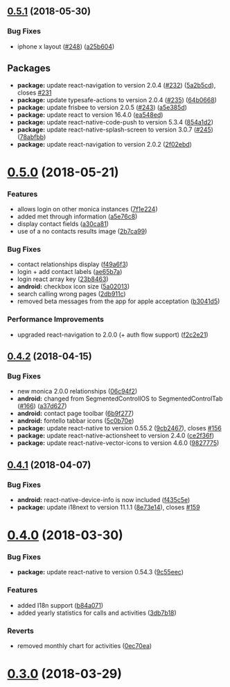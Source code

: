 <a name="0.5.1"></a>
## [0.5.1](https://github.com/monicahq/chandler/compare/0.5.0...0.5.1) (2018-05-30)


### Bug Fixes

* iphone x layout ([#248](https://github.com/monicahq/chandler/issues/248)) ([a25b604](https://github.com/monicahq/chandler/commit/a25b604))

## Packages
* **package:** update react-navigation to version 2.0.4 ([#232](https://github.com/monicahq/chandler/issues/232)) ([5a2b5cd](https://github.com/monicahq/chandler/commit/5a2b5cd)), closes [#231](https://github.com/monicahq/chandler/issues/231)
* **package:** update typesafe-actions to version 2.0.4 ([#235](https://github.com/monicahq/chandler/issues/235)) ([64b0668](https://github.com/monicahq/chandler/commit/64b0668))
* **package:** update frisbee to version 2.0.5 ([#243](https://github.com/monicahq/chandler/issues/243)) ([a5e385d](https://github.com/monicahq/chandler/commit/a5e385d))
* **package:** update react to version 16.4.0 ([ea548ed](https://github.com/monicahq/chandler/commit/ea548ed))
* **package:** update react-native-code-push to version 5.3.4 ([854a1d2](https://github.com/monicahq/chandler/commit/854a1d2))
* **package:** update react-native-splash-screen to version 3.0.7 ([#245](https://github.com/monicahq/chandler/issues/245)) ([78abfbb](https://github.com/monicahq/chandler/commit/78abfbb))
* **package:** update react-navigation to version 2.0.2 ([2f02ebd](https://github.com/monicahq/chandler/commit/2f02ebd))



<a name="0.5.0"></a>
# [0.5.0](https://github.com/monicahq/chandler/compare/0.4.2...0.5.0) (2018-05-21)

### Features

* allows login on other monica instances ([7f1e224](https://github.com/monicahq/chandler/commit/7f1e224))
* added met through information ([a5e76c8](https://github.com/monicahq/chandler/commit/a5e76c8))
* display contact fields ([a30ca81](https://github.com/monicahq/chandler/commit/a30ca81))
* use of a no contacts results image ([2b7ca99](https://github.com/monicahq/chandler/commit/2b7ca99))

### Bug Fixes

* contact relationships display ([f49a6f3](https://github.com/monicahq/chandler/commit/f49a6f3))
* login + add contact labels ([ae65b7a](https://github.com/monicahq/chandler/commit/ae65b7a))
* login react array key ([23b8463](https://github.com/monicahq/chandler/commit/23b8463))
* **android:** checkbox icon size ([5a02013](https://github.com/monicahq/chandler/commit/5a02013))
* search calling wrong pages ([2db911c](https://github.com/monicahq/chandler/commit/2db911c))
* removed beta messages from the app for apple acceptation ([b3041d5](https://github.com/monicahq/chandler/commit/b3041d5))

### Performance Improvements

* upgraded react-navigation to 2.0.0 (+ auth flow support) ([f2c2e21](https://github.com/monicahq/chandler/commit/f2c2e21))



<a name="0.4.2"></a>
## [0.4.2](https://github.com/monicahq/chandler/compare/0.4.1...0.4.2) (2018-04-15)


### Bug Fixes

* new monica 2.0.0 relationships ([06c94f2](https://github.com/monicahq/chandler/commit/06c94f2))
* **android:** changed from SegmentedControlIOS to SegmentedControlTab ([#166](https://github.com/monicahq/chandler/issues/166)) ([a37d627](https://github.com/monicahq/chandler/commit/a37d627))
* **android:** contact page toolbar ([6b9f277](https://github.com/monicahq/chandler/commit/6b9f277))
* **android:** fontello tabbar icons ([5c0b70e](https://github.com/monicahq/chandler/commit/5c0b70e))
* **package:** update react-native to version 0.55.2 ([9cb2467](https://github.com/monicahq/chandler/commit/9cb2467)), closes [#156](https://github.com/monicahq/chandler/issues/156)
* **package:** update react-native-actionsheet to version 2.4.0 ([ce2f36f](https://github.com/monicahq/chandler/commit/ce2f36f))
* **package:** update react-native-vector-icons to version 4.6.0 ([9827775](https://github.com/monicahq/chandler/commit/9827775))


<a name="0.4.1"></a>
## [0.4.1](https://github.com/monicahq/chandler/compare/0.4.0...0.4.1) (2018-04-07)


### Bug Fixes

* **android:** react-native-device-info is now included ([f435c5e](https://github.com/monicahq/chandler/commit/f435c5e))
* **package:** update i18next to version 11.1.1 ([8e73e14](https://github.com/monicahq/chandler/commit/8e73e14)), closes [#159](https://github.com/monicahq/chandler/issues/159)



<a name="0.4.0"></a>
# [0.4.0](https://github.com/monicahq/chandler/compare/0.3.0...0.4.0) (2018-03-30)


### Bug Fixes

* **package:** update react-native to version 0.54.3 ([9c55eec](https://github.com/monicahq/chandler/commit/9c55eec))


### Features

* added I18n support ([b84a071](https://github.com/monicahq/chandler/commit/b84a071))
* added yearly statistics for calls and activities ([3db7b18](https://github.com/monicahq/chandler/commit/3db7b18))


### Reverts

* removed monthly chart for activities ([0ec70ea](https://github.com/monicahq/chandler/commit/0ec70ea))



<a name="0.3.0"></a>
# [0.3.0](https://github.com/monicahq/chandler/compare/dd8c7a8...0.3.0) (2018-03-29)
